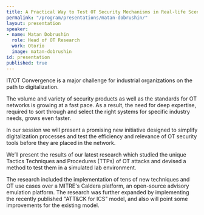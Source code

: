 ```yaml
---
title: A Practical Way to Test OT Security Mechanisms in Real-life Scenarios
permalink: "/program/presentations/matan-dobrushin/"
layout: presentation
speaker:
- name: Matan Dobrushin
  role: Head of OT Research
  work: Otorio
  image: matan-dobrushin
id: presentation
published: true
---
```


IT/OT Convergence is a major challenge for industrial organizations on the path to digitalization.

The volume and variety of security products as well as the standards for OT networks is growing at a fast pace. As a result, the need for deep expertise, required to sort through and select the right systems for specific industry needs, grows even faster.

In our session we will present a promising new initiative designed to simplify digitalization processes and test the efficiency and relevance of OT security tools before they are placed in the network.

We’ll present the results of our latest research which studied the unique Tactics Techniques and Procedures (TTPs) of OT attacks and devised a method to test them in a simulated lab environment.

The research included the implementation of tens of new techniques and OT use cases over a MITRE's Caldera platform, an open-source advisory emulation platform. The research was further expanded by implementing the recently published "ATT&CK for ICS" model, and also will point some improvements for the existing model.
